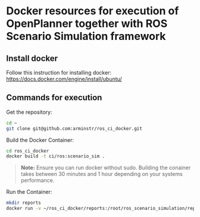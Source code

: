 # Docker resources for execution of OpenPlanner together with ROS Scenario Simulation framework

## Install docker
Follow this instruction for installing docker:
https://docs.docker.com/engine/install/ubuntu/

## Commands for execution

Get the repository:
```bash
cd ~
git clone git@github.com:arminstr/ros_ci_docker.git
```
Build the Docker Container:
```bash
cd ros_ci_docker
docker build -t ci/ros:scenario_sim .
```
> **Note:** Ensure you can run docker without sudo. Building the conainer takes between 30 minutes and 1 hour depending on your systems performance. 

Run the Container:
```bash
mkdir reports
docker run -v ~/ros_ci_docker/reports:/root/ros_scenario_simulation/reports -it ci/ros:scenario_sim
```
